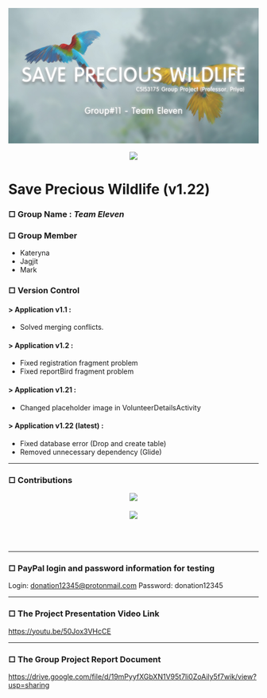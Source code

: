![GroupLogo](images/groupLogo.jpg)

<p align="center"><img src="https://github.com/JunHyungKim-Douglas/Group_11_SavePreciousWildlife/blob/development/images/groupIcon.png?raw=true" width=100px></p>    
  
Save Precious Wildlife (v1.22)
======================

### □ Group Name : *Team Eleven* ###

### □ Group Member ###
  - Kateryna 
  - Jagjit 
  - Mark
  
### □ Version Control ###

#### > Application v1.1 : ####
  - Solved merging conflicts.
  
#### > Application v1.2 : ####
  - Fixed registration fragment problem
  - Fixed reportBird fragment problem
  
#### > Application v1.21 : ####
  - Changed placeholder image in VolunteerDetailsActivity  

#### > Application v1.22 (latest) : ####
  - Fixed database error (Drop and create table)
  - Removed unnecessary dependency (Glide)

<hr/>

### □ Contributions ###

<p align="center"><img src= "https://github.com/JunHyungKim-Douglas/Group_11_SavePreciousWildlife/blob/development/images/contributionTable1.jpg">
<BR/><BR/>
<img src="https://github.com/JunHyungKim-Douglas/Group_11_SavePreciousWildlife/blob/development/images/contributionTable2.jpg">
</p>  
<BR/><BR/>
<hr/>

### □ PayPal login and password information for testing ###
Login: donation12345@protonmail.com
Password: donation12345

<hr/>

### □ The Project Presentation Video Link ###
https://youtu.be/50Jox3VHcCE

<hr/>

### □ The Group Project Report Document ###
https://drive.google.com/file/d/19mPyyfXGbXN1V95t7li0ZoAily5f7wik/view?usp=sharing



